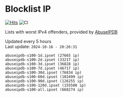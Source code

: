 # Blocklist IP

[![Hits](https://hits.seeyoufarm.com/api/count/incr/badge.svg?url=https%3A%2F%2Fgithub.com%2Fborestad%2Fblocklist-ip%2F&count_bg=%2379C83D&title_bg=%23555555&icon=&icon_color=%23E7E7E7&title=hits&edge_flat=false)](https://hits.seeyoufarm.com)  ![CI](https://img.shields.io/github/workflow/status/borestad/blocklist-ip/CI?style=flat-square)

Lists with worst IPv4 offenders, provided by [AbuseIPDB](https://www.abuseipdb.com/)

<!-- FOOTER-PLACEHOLDER -->
Updated every 5 hours<br>
Last update: `2024-10-16 - 20:26:31`
```
abuseipdb-s100-1d.ipset (27665 ip)
abuseipdb-s100-2d.ipset (33217 ip)
abuseipdb-s100-3d.ipset (36828 ip)
abuseipdb-s100-7d.ipset (46717 ip)
abuseipdb-s100-30d.ipset (76834 ip)
abuseipdb-s100-60d.ipset (102499 ip)
abuseipdb-s100-90d.ipset (126255 ip)
abuseipdb-s100-120d.ipset (155508 ip)
abuseipdb-s100-all.ipset (668274 ip)
```
